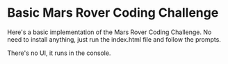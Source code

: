# Basic Mars Rover Coding Challenge

Here's a basic implementation of the Mars Rover Coding Challenge. No need to install anything, just run the index.html file and follow the prompts.

There's no UI, it runs in the console.